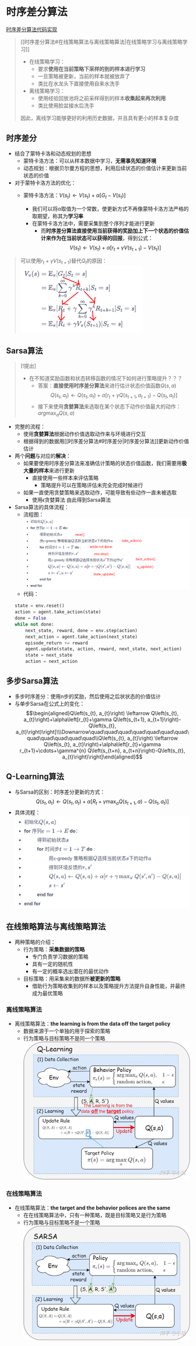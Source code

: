 # 时序差分算法
[时序差分算法代码实现](https://github.com/alwaysmissin/ReinforcementLearning/blob/master/4TD.ipynb)

> [[时序差分算法#在线策略算法与离线策略算法|在线策略学习与离线策略学习]]
> - 在线策略学习：
> 	- 要求**使用在当前策略下采样的到的样本进行学习**
> 	- 一旦策略被更新，当前的样本就被放弃了
> 	- 类比在水龙头下直接使用自来水洗手
> - 离线策略学习：
> 	- 使用经验回放池将之前采样得到的样本**收集起来再次利用**
> 	- 类比使用脸盆接水后洗手
> 
> 因此，离线学习能够更好的利用历史数据，并且具有更小的样本复杂度
## 时序差分
- 结合了蒙特卡洛和动态规划的思想
	- 蒙特卡洛方法：可以从样本数据中学习，**无需事先知道环境**
	- 动态规划：根据贝尔曼方程的思想，利用后续状态的价值估计来更新当前状态的价值
- 对于蒙特卡洛方法的优化：
	- 蒙特卡洛方法：$V(s_t)\leftarrow V(s_t)+\alpha [G_t-V(s_t)]$
	
		- 我们可以将$\alpha$取值为一个常数，使更新方式不再像蒙特卡洛方法严格的取期望，称其为**学习率**
		- 在蒙特卡洛方法中，需要采集到整个序列才能进行更新
			- 而**时序差分算法直接使用当前获得的奖励加上下一个状态的价值估计来作为在当前状态可以获得的回报**，得到公式：$$V\left(s_{t}\right) \leftarrow V\left(s_{t}\right)+\alpha\left[r_{t}+\gamma V\left(s_{t+1}\right)-V\left(s_{t}\right)\right]$$
> 可以使用$r_{t}+\gamma V\left(s_{t+1}\right)$替代$Q_t$的原因：
> ![](https://raw.githubusercontent.com/alwaysmissin/picgo/main/20221130215108.png)
## Sarsa算法
>[!提出]
>- 在不知道奖励函数和状态转移函数的情况下如何进行策略提升？？？
>	- 答案：**直接使用时序差分算法**来进行估计状态价值函数$Q(s,a)$$$Q\left(s_{t}, a_{t}\right) \leftarrow Q\left(s_{t}, a_{t}\right)+\alpha\left[r_{t}+\gamma Q\left(s_{t+1}, a_{t+1}\right)-Q\left(s_{t}, a_{t}\right)\right]$$
>	- 接下来使用**贪婪算法**来选取在某个状态下动作价值最大的动作：$arg\max _{a} Q(s, a)$
- 完整的流程：
	- 使用**贪婪算法**根据动作价值选取动作来与环境进行交互
	- 根据得到的数据用[[时序差分算法#时序差分|时序差分算法]]更新动作价值估计
- 两个**问题**与对应的**解决**：
	- 如果要使用时序差分算法来准确估计策略的状态价值函数，我们需要用**极大量的样本**来进行更新
		- 直接使用一些样本来评估策略
			- 策略提升可以在策略评估未完全完成时候进行
	- 如果一直使用贪婪策略来选取动作，可能导致有些动作一直未被选取
		- 使用$\epsilon$贪婪算法
	 由此得到Sarsa算法
- Sarsa算法的具体流程：
	- 流程图：![](https://raw.githubusercontent.com/alwaysmissin/picgo/main/20221130221443.png)
	- 代码：
	```python
	state = env.reset()
	action = agent.take_action(state)
	done = False
	while not done:
		next_state, reward, done = env.step(action)
		next_action = agent.take_action(next_state)
		episode_return += reward
		agent.update(state, action, reward, next_state, next_action)
		state = next_state
		action = next_action
	```

## 多步Sarsa算法
- 多步时序差分：使用n步的奖励，然后使用之后状状态的价值估计
- 与单步Sarsa在公式上的变化：$$\begin{aligned}Q\left(s_{t}, a_{t}\right) \leftarrow Q\left(s_{t}, a_{t}\right)+\alpha\left[r_{t}+\gamma Q\left(s_{t+1}, a_{t+1}\right)-Q\left(s_{t}, a_{t}\right)\right]\\\Downarrow\quad\quad\quad\quad\quad\quad\quad\quad\quad\quad\quad\quad\\Q\left(s_{t}, a_{t}\right) \leftarrow Q\left(s_{t}, a_{t}\right)+\alpha\left[r_{t}+\gamma r_{t+1}+\cdots+\gamma^{n} Q\left(s_{t+n}, a_{t+n}\right)-Q\left(s_{t}, a_{t}\right)\right]\end{aligned}$$

## Q-Learning算法
- 与Sarsa的区别：时序差分更新的方式：$$Q\left(s_{t}, a_{t}\right) \leftarrow Q\left(s_{t}, a_{t}\right)+\alpha\left[R_{t}+\gamma \max _{a} Q\left(s_{t+1}, a\right)-Q\left(s_{t}, a_{t}\right)\right]$$
- 具体流程：![](https://raw.githubusercontent.com/alwaysmissin/picgo/main/20221201195333.png)

## 在线策略算法与离线策略算法
- 两种策略的介绍：
	- 行为策略：**采集数据的策略**
		- 专门负责学习数据的策略
		- 具有一定的随机性
		- 有一定的概率选出潜在的最优动作
	- 目标策略：用采集来的数据所**被更新的策略**
		- 借助行为策略收集到的样本以及策略提升方法提升自身性能，并最终成为最优策略
### 离线策略算法
- 离线策略算法：**the learning is from the data off the target policy**
	- 数据来源于一个单独的用于探索的策略
	- 行为策略与目标策略不是同一个策略
![](https://raw.githubusercontent.com/alwaysmissin/picgo/main/20221201210252.png)
### 在线策略算法
- 在线策略算法：**the target and the behavior polices are the same**
	- 在在线策略算法中，只有一种策略，既是目标策略又是行为策略
	- 行为策略与目标策略不是一个策略
![](https://raw.githubusercontent.com/alwaysmissin/picgo/main/20221201210800.png)
